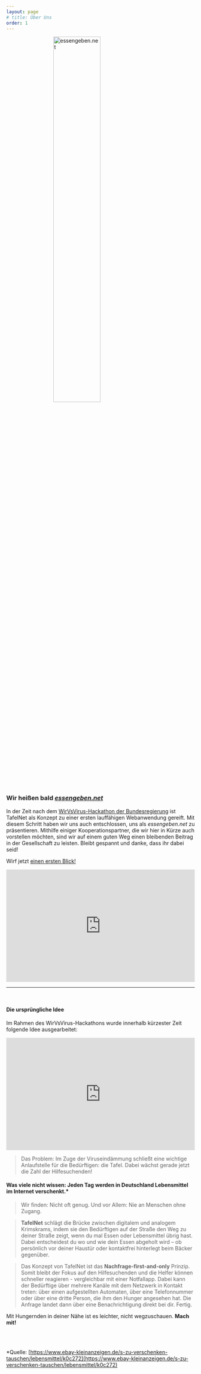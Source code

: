 ```yaml
---
layout: page
# title: Über Uns
order: 1
---
```


<img src="https://tuffle-b2e16.web.app/static/media/logo_big.4084f218.png"
  style="width: 20rem;
  display: block;
  margin-left: auto;
  margin-right: auto;
  width: 50%;"
  alt="essengeben.net">

<br>
<br>

### Wir heißen bald [_essengeben.net_](https://essengeben.net)

In der Zeit nach dem [WirVsVirus-Hackathon der Bundesregierung](https://wirvsvirus.org/) ist TafelNet als Konzept zu einer ersten lauffähigen Webanwendung gereift. Mit diesem Schritt haben wir uns auch entschlossen, uns als _essengeben.net_ zu präsentieren. Mithilfe einiger Kooperationspartner, die wir hier in Kürze auch vorstellen möchten, sind wir auf einem guten Weg einen bleibenden Beitrag in der Gesellschaft zu leisten. Bleibt gespannt und danke, dass ihr dabei seid!

Wirf jetzt [einen ersten Blick!](https://essengeben.net)

<div class="video-container">
    <iframe width="100%" height="300vh" src="https://www.youtube.com/embed/xXSTGC58JoU" frameborder="0" allow="accelerometer; autoplay; encrypted-media; gyroscope; picture-in-picture" allowfullscreen></iframe>
</div>

---
<br>

#### Die ursprüngliche Idee

Im Rahmen des WirVsVirus-Hackathons wurde innerhalb kürzester Zeit folgende Idee ausgearbeitet:

<div class="video-container">
    <iframe width="100%" height="300vh" src="https://www.youtube.com/embed/IKuJMeJiA3w" frameborder="0" allow="accelerometer; autoplay; encrypted-media; gyroscope; picture-in-picture" allowfullscreen></iframe>
</div>


> Das Problem: Im Zuge der Viruseindämmung schließt eine wichtige Anlaufstelle für die Bedürftigen: die Tafel. Dabei wächst gerade jetzt die Zahl der Hilfesuchenden!

#### Was viele nicht wissen: Jeden Tag werden in Deutschland Lebensmittel im Internet verschenkt.*

> Wir finden: Nicht oft genug. Und vor Allem: Nie an Menschen ohne Zugang.

> **TafelNet** schlägt die Brücke zwischen digitalem und analogem Krimskrams, indem sie den Bedürftigen auf der Straße den Weg zu deiner Straße zeigt, wenn du mal Essen oder Lebensmittel übrig hast. Dabei entscheidest du wo und wie dein Essen abgeholt wird – ob persönlich vor deiner Haustür oder kontaktfrei hinterlegt beim Bäcker gegenüber. 

> Das Konzept von TafelNet ist das **Nachfrage-first-and-only** Prinzip. Somit bleibt der Fokus auf den Hilfesuchenden und die Helfer können schneller reagieren - vergleichbar mit einer Notfallapp.
Dabei kann der Bedürftige über mehrere Kanäle mit dem Netzwerk in Kontakt treten: über einen aufgestellten Automaten, über eine Telefonnummer oder über eine dritte Person, die ihm den Hunger angesehen hat. Die Anfrage landet dann über eine Benachrichtigung direkt bei dir. Fertig.


Mit Hungernden in deiner Nähe ist es leichter, nicht wegzuschauen. **Mach mit!**

<br>
<br>

*Quelle: [https://www.ebay-kleinanzeigen.de/s-zu-verschenken-tauschen/lebensmittel/k0c272](https://www.ebay-kleinanzeigen.de/s-zu-verschenken-tauschen/lebensmittel/k0c272)
